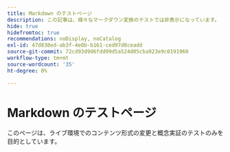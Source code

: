 ```yaml
---
title: Markdown のテストページ
description: この記事は、様々なマークダウン変換のテストでは非表示になっています。
hide: true
hidefromtoc: true
recommendations: noDisplay, noCatalog
exl-id: 47d838ed-ab3f-4e0b-b161-ced97d8ceadd
source-git-commit: 72cd93d9d6fdd99d5a524d05cba923e9c0191960
workflow-type: tm+mt
source-wordcount: '35'
ht-degree: 0%

---
```


# Markdown のテストページ

このページは、ライブ環境でのコンテンツ形式の変更と概念実証のテストのみを目的としています。
